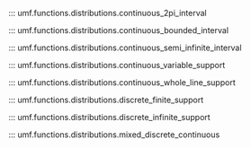 ::: umf.functions.distributions.continuous_2pi_interval

::: umf.functions.distributions.continuous_bounded_interval

::: umf.functions.distributions.continuous_semi_infinite_interval

::: umf.functions.distributions.continuous_variable_support

::: umf.functions.distributions.continuous_whole_line_support

::: umf.functions.distributions.discrete_finite_support

::: umf.functions.distributions.discrete_infinite_support

::: umf.functions.distributions.mixed_discrete_continuous
